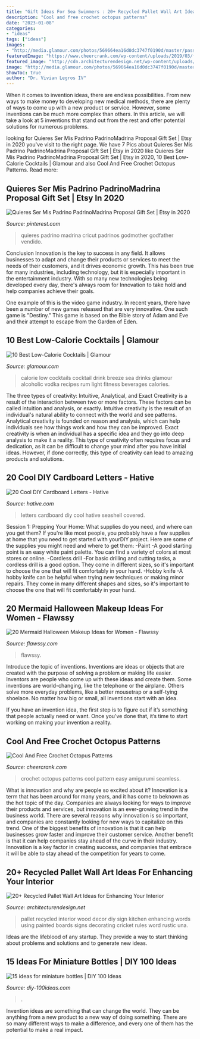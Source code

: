 ```yaml
---
title: "Gift Ideas For Sea Swimmers : 20+ Recycled Pallet Wall Art Ideas For Enhancing Your Interior"
description: "Cool and free crochet octopus patterns"
date: "2023-01-08"
categories:
- "ideas"
tags: ["ideas"]
images:
- "http://media.glamour.com/photos/569664ea16d0dc3747f0190d/master/pass/health-fitness-2012-12-sea-breeze-low-calorie-cocktail-main.jpg"
featuredImage: "https://www.cheercrank.com/wp-content/uploads/2019/03/free-crochet-octopus-patterns-5.jpg"
featured_image: "http://cdn.architecturendesign.net/wp-content/uploads/2015/06/AD-Pallet-Wall-Art-7.jpg"
image: "http://media.glamour.com/photos/569664ea16d0dc3747f0190d/master/pass/health-fitness-2012-12-sea-breeze-low-calorie-cocktail-main.jpg"
ShowToc: true
author: "Dr. Vivian Legros IV"
---
```



When it comes to invention ideas, there are endless possibilities. From new ways to make money to developing new medical methods, there are plenty of ways to come up with a new product or service. However, some inventions can be much more complex than others. In this article, we will take a look at 5 inventions that stand out from the rest and offer potential solutions for numerous problems.

	

		
looking for Quieres Ser Mis Padrino PadrinoMadrina Proposal Gift Set | Etsy in 2020 you've visit to the right page. We have 7 Pics about Quieres Ser Mis Padrino PadrinoMadrina Proposal Gift Set | Etsy in 2020 like Quieres Ser Mis Padrino PadrinoMadrina Proposal Gift Set | Etsy in 2020, 10 Best Low-Calorie Cocktails | Glamour and also Cool And Free Crochet Octopus Patterns. Read more:
		
    
## Quieres Ser Mis Padrino PadrinoMadrina Proposal Gift Set | Etsy In 2020

<img loading=lazy src="https://i.pinimg.com/736x/cc/5a/a1/cc5aa15868e9555419c9b677eda939bc.jpg" onerror="this.onerror=null;this.src='https://tse4.mm.bing.net/th?id=OIP.k_b1LdTyUQF480m4WN3mmQHaJ3&amp;pid=15.1';" alt="Quieres Ser Mis Padrino PadrinoMadrina Proposal Gift Set | Etsy in 2020">

_Source: pinterest.com_

>quieres padrino madrina cricut padrinos godmother godfather vendido. 

	

Conclusion
Innovation is the key to success in any field. It allows businesses to adapt and change their products or services to meet the needs of their customers, and it drives economic growth.
This has been true for many industries, including technology, but it is especially important in the entertainment industry. With so many new technologies being developed every day, there's always room for Innovation to take hold and help companies achieve their goals.

One example of this is the video game industry. In recent years, there have been a number of new games released that are very innovative. One such game is "Destiny." This game is based on the Bible story of Adam and Eve and their attempt to escape from the Garden of Eden.

    
## 10 Best Low-Calorie Cocktails | Glamour

<img loading=lazy src="http://media.glamour.com/photos/569664ea16d0dc3747f0190d/master/pass/health-fitness-2012-12-sea-breeze-low-calorie-cocktail-main.jpg" onerror="this.onerror=null;this.src='https://tse1.mm.bing.net/th?id=OIP.h9Bh__alkIL8YmmT-SvPwgHaJ4&amp;pid=15.1';" alt="10 Best Low-Calorie Cocktails | Glamour">

_Source: glamour.com_

>calorie low cocktails cocktail drink breeze sea drinks glamour alcoholic vodka recipes rum light fitness beverages calories. 

	

The three types of creativity: Intuitive, Analytical, and Exact
Creativity is a result of the interaction between two or more factors. These factors can be called intuition and analysis, or exactly. Intuitive creativity is the result of an individual's natural ability to connect with the world and see patterns. Analytical creativity is founded on reason and analysis, which can help individuals see how things work and how they can be improved. 
Exact creativity is when an individual has a specific idea and they go into deep analysis to make it a reality. This type of creativity often requires focus and dedication, as it can be difficult to change your mind after you have initial ideas. However, if done correctly, this type of creativity can lead to amazing products and solutions.

    
## 20 Cool DIY Cardboard Letters - Hative

<img loading=lazy src="https://hative.com/wp-content/uploads/2014/04/cardboard-letters/2-seashell-covered-letters.jpg" onerror="this.onerror=null;this.src='https://tse2.mm.bing.net/th?id=OIP.k7pNWmiuVcEo9NBX68LdcwHaKW&amp;pid=15.1';" alt="20 Cool DIY Cardboard Letters - Hative">

_Source: hative.com_

>letters cardboard diy cool hative seashell covered. 

	

Session 1: Prepping Your Home: What supplies do you need, and where can you get them?
If you're like most people, you probably have a few supplies at home that you need to get started with yourDIY project. Here are some of the supplies you might need and where to get them:
-Paint -A good starting point is an easy white paint palette. You can find a variety of colors at most stores or online. 
-Cordless drill -For basic drilling and cutting tasks, a cordless drill is a good option. They come in different sizes, so it's important to choose the one that will fit comfortably in your hand. 
-Hobby knife -A hobby knife can be helpful when trying new techniques or making minor repairs. They come in many different shapes and sizes, so it's important to choose the one that will fit comfortably in your hand.

    
## 20 Mermaid Halloween Makeup Ideas For Women - Flawssy

<img loading=lazy src="http://flawssy.com/wp-content/uploads/2016/05/mermaid-makeup-for-halloween.jpg" onerror="this.onerror=null;this.src='https://tse3.mm.bing.net/th?id=OIP.udu8w-NcXXyrYKBJ93OxswHaJ6&amp;pid=15.1';" alt="20 Mermaid Halloween Makeup Ideas for Women - Flawssy">

_Source: flawssy.com_

>flawssy. 

	

Introduce the topic of inventions.
Inventions are ideas or objects that are created with the purpose of solving a problem or making life easier. Inventors are people who come up with these ideas and create them.
Some inventions are world-changing, like the telephone or the airplane. Others solve more everyday problems, like a better mousetrap or a self-tying shoelace. No matter how big or small, all inventions start with an idea.

If you have an invention idea, the first step is to figure out if it’s something that people actually need or want. Once you’ve done that, it’s time to start working on making your invention a reality.

    
## Cool And Free Crochet Octopus Patterns

<img loading=lazy src="https://www.cheercrank.com/wp-content/uploads/2019/03/free-crochet-octopus-patterns-5.jpg" onerror="this.onerror=null;this.src='https://tse1.mm.bing.net/th?id=OIP.sJ9238S8pfzKKAa3T5ptCAHaP6&amp;pid=15.1';" alt="Cool And Free Crochet Octopus Patterns">

_Source: cheercrank.com_

>crochet octopus patterns cool pattern easy amigurumi seamless. 

	

What is innovation and why are people so excited about it?
Innovation is a term that has been around for many years, and it has come to beknown as the hot topic of the day. Companies are always looking for ways to improve their products and services, but innovation is an ever-growing trend in the business world. There are several reasons why innovation is so important, and companies are constantly looking for new ways to capitalize on this trend. One of the biggest benefits of innovation is that it can help businesses grow faster and improve their customer service. Another benefit is that it can help companies stay ahead of the curve in their industry. Innovation is a key factor in creating success, and companies that embrace it will be able to stay ahead of the competition for years to come.

    
## 20+ Recycled Pallet Wall Art Ideas For Enhancing Your Interior

<img loading=lazy src="http://cdn.architecturendesign.net/wp-content/uploads/2015/06/AD-Pallet-Wall-Art-7.jpg" onerror="this.onerror=null;this.src='https://tse3.mm.bing.net/th?id=OIP.Q3UQX1J8h8p5UFXXuB7W6gHaQP&amp;pid=15.1';" alt="20+ Recycled Pallet Wall Art Ideas for Enhancing Your Interior">

_Source: architecturendesign.net_

>pallet recycled interior wood decor diy sign kitchen enhancing words using painted boards signs decorating cricket rules word rustic una. 

	

Ideas are the lifeblood of any startup. They provide a way to start thinking about problems and solutions and to generate new ideas.

    
## 15 Ideas For Miniature Bottles | DIY 100 Ideas

<img loading=lazy src="https://diy-100ideas.com/wp-content/uploads/2016/05/15-ideas-about-mini-bottles-6.jpg" onerror="this.onerror=null;this.src='https://tse1.mm.bing.net/th?id=OIP.5AN74XQCdgHtq1noKcGGnQHaI5&amp;pid=15.1';" alt="15 ideas for miniature bottles | DIY 100 Ideas">

_Source: diy-100ideas.com_

>. 

	

Invention ideas are something that can change the world. They can be anything from a new product to a new way of doing something. There are so many different ways to make a difference, and every one of them has the potential to make a real impact.

